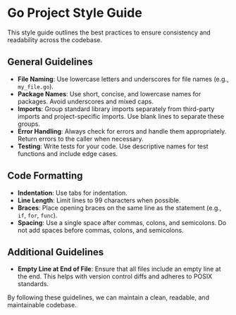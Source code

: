# Go Project Style Guide

This style guide outlines the best practices to ensure consistency and readability across the codebase.

## General Guidelines

- **File Naming**: Use lowercase letters and underscores for file names (e.g., `my_file.go`).
- **Package Names**: Use short, concise, and lowercase names for packages. Avoid underscores and mixed caps.
- **Imports**: Group standard library imports separately from third-party imports and project-specific imports. Use blank lines to separate these groups.
- **Error Handling**: Always check for errors and handle them appropriately. Return errors to the caller when necessary.
- **Testing**: Write tests for your code. Use descriptive names for test functions and include edge cases.

## Code Formatting

- **Indentation**: Use tabs for indentation.
- **Line Length**: Limit lines to 99 characters when possible.
- **Braces**: Place opening braces on the same line as the statement (e.g., `if`, `for`, `func`).
- **Spacing**: Use a single space after commas, colons, and semicolons. Do not add spaces before commas, colons, and semicolons.

## Additional Guidelines

- **Empty Line at End of File**: Ensure that all files include an empty line at the end. This helps with version control diffs and adheres to POSIX standards.

By following these guidelines, we can maintain a clean, readable, and maintainable codebase.
